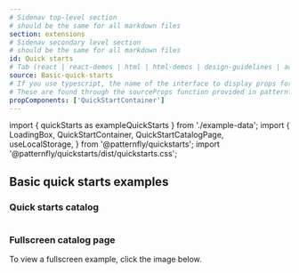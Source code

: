 ```yaml
---
# Sidenav top-level section
# should be the same for all markdown files
section: extensions
# Sidenav secondary level section
# should be the same for all markdown files
id: Quick starts
# Tab (react | react-demos | html | html-demos | design-guidelines | accessibility)
source: Basic-quick-starts
# If you use typescript, the name of the interface to display props for
# These are found through the sourceProps function provided in patternfly-docs.source.js
propComponents: ['QuickStartContainer']
---
```


import { quickStarts as exampleQuickStarts } from './example-data';
import { LoadingBox, QuickStartContainer, QuickStartCatalogPage, useLocalStorage, } from '@patternfly/quickstarts';
import '@patternfly/quickstarts/dist/quickstarts.css';

## Basic quick starts examples 

### Quick starts catalog 
```js file="./Basic.jsx"
```

### Fullscreen catalog page
To view a fullscreen example, click the image below.
```js file="./Basic.jsx" isFullscreen
```
